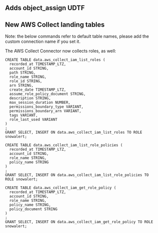 ## Adds object_assign UDTF

## New AWS Collect landing tables

Note: the below commands refer to default table names, please add the custom connection name if you set it.

The AWS Collect Connector now collects roles, as well:

~~~
CREATE TABLE data.aws_collect_iam_list_roles (
  recorded_at TIMESTAMP_LTZ,
  account_id STRING,
  path STRING,
  role_name STRING,
  role_id STRING,
  arn STRING,
  create_date TIMESTAMP_LTZ,
  assume_role_policy_document STRING,
  description STRING,
  max_session_duration NUMBER,
  permissions_boundary_type VARIANT,
  permissions_boundary_arn VARIANT,
  tags VARIANT,
  role_last_used VARIANT
)
;
GRANT SELECT, INSERT ON data.aws_collect_iam_list_roles TO ROLE snowalert;

CREATE TABLE data.aws_collect_iam_list_role_policies (
  recorded_at TIMESTAMP_LTZ,
  account_id STRING,
  role_name STRING,
  policy_name STRING
)
;
GRANT SELECT, INSERT ON data.aws_collect_iam_list_role_policies TO ROLE snowalert;

CREATE TABLE data.aws_collect_iam_get_role_policy (
  recorded_at TIMESTAMP_LTZ,
  account_id STRING,
  role_name STRING,
  policy_name STRING,
  policy_document STRING
)
;
GRANT SELECT, INSERT ON data.aws_collect_iam_get_role_policy TO ROLE snowalert;
~~~

